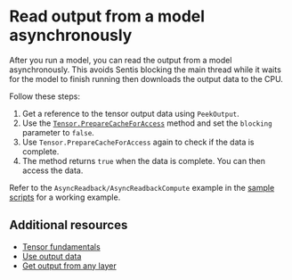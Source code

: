 # Read output from a model asynchronously

After you run a model, you can read the output from a model asynchronously. This avoids Sentis blocking the main thread while it waits for the model to finish running then downloads the output data to the CPU.

Follow these steps:

1. Get a reference to the tensor output data using `PeekOutput`.
2. Use the [`Tensor.PrepareCacheForAccess`](xref:Unity.Sentis.Tensor.PrepareCacheForAccess(System.Boolean)) method and set the `blocking` parameter to `false`.
3. Use `Tensor.PrepareCacheForAccess` again to check if the data is complete.
4. The method returns `true` when the data is complete. You can then access the data.

Refer to the `AsyncReadback/AsyncReadbackCompute` example in the [sample scripts](package-samples.md) for a working example.

## Additional resources

- [Tensor fundamentals](tensor-fundamentals.md)
- [Use output data](use-model-output.md)
- [Get output from any layer](profile-a-model.md#get-output-from-any-layer)
